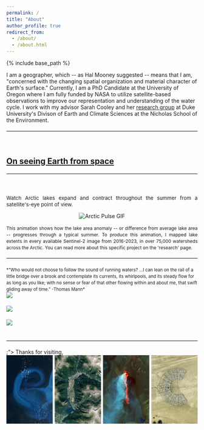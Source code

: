 ```yaml
---
permalink: /
title: "About"
author_profile: true
redirect_from: 
  - /about/
  - /about.html
---
```


{% include base_path %}

I am a geographer, which -- as Hal Mooney suggested -- means that I am, "concerned with the changing spatial organization and material character of Earth's surface."  Currently, I am a PhD Candidate at the University of Oregon where I am fully funded by NASA to utilize satellite-based observations to improve our representation and understanding of the water cycle. I work with my advisor Sarah Cooley and her [research group](https://sites.duke.edu/coollab/) at Duke University's Divison of Earth and Climate Sciences at the Nicholas School of the Environment.
<hr style="height: 1px; background-color: black; border: none; margin: 20px 0;">
<br/>

## <a href="/files/Earth-from-Space.pdf"> On seeing Earth from space</a>
<hr style="height: 1px; background-color: black; border: none; margin: 20px 0;">
<p align="justify">
  <br/><br/><span style="font-size:0.95em;">Watch Arctic lakes expand and contract throughout the summer from a satellite's-eye point of view.</span></p>
<p align="center">
<img src="/images/arcticPulse_smooth2_circle_24.gif" width="500" alt="Arctic Pulse GIF"><br/>
  </p>
<p align="justify"><span style="font-size:0.85em;">This animation shows how the lake area anomaly -- or difference from average lake area -- progresses through a typical summer. To produce this animation, I mapped lake extents in every available Sentinel-2 image from 2016-2023, in over 75,000 watersheds across the Arctic. You can read more about this specific project on the 'research' page.</span>
</p>

<hr style="height: 1px; background-color: black; border: none; margin: 20px 0;">
<span style="font-size:0.82em;"> *"Who would not choose to follow the sound of running waters? ...I can lean on the rail of a little bridge over a brook and contemplate its currents, its whirlpools, and its steady flow for as long as you like; with no sense or fear of that other flowing within and about me, that swift gliding away of time." -Thomas Mann* </span>
<br/>
<img src='/images/sweetCreekBanner2.jpg' > 
<br/><br/>
<img src='/images/AlaskaBasin2.jpg' > 
<br/><br/>
<img src='/images/rioFigueroabanner.jpg' > 
<br/><br/>
<hr style="height: 1px; background-color: black; border: none; margin: 20px 0;">;">
Thanks for visiting,<br/>
<img src="/images/Eric.png" style="display: block; margin: 0; padding: 0;">
